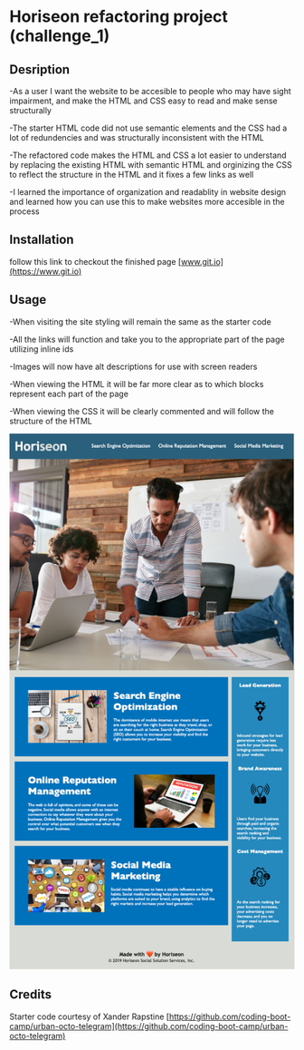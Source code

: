 # Horiseon refactoring project (challenge_1)

## Desription

-As a user I want the website to be accesible to people who may have sight impairment, and make the HTML and CSS easy to read and make sense structurally 

-The starter HTML code did not use semantic elements and the CSS had a lot of redundencies and was structurally inconsistent with the HTML

-The refactored code makes the HTML and CSS a lot easier to understand by replacing the existing HTML with semantic HTML and orginizing the CSS to reflect the structure in the HTML and it fixes a few links as well

-I learned the importance of organization and readablity in website design and learned how you can use this to make websites more accesible in the process

## Installation
follow this link to checkout the finished page
[www.git.io](https://www.git.io)

## Usage

-When visiting the site styling will remain the same as the starter code

-All the links will function and take you to the appropriate part of the page utilizing inline ids

-Images will now have alt descriptions for use with screen readers

-When viewing the HTML it will be far more clear as to which blocks represent each part of the page

-When viewing the CSS it will be clearly commented and will follow the structure of the HTML


![screenshot](./Develop/assets/images/screenshot.png)


## Credits
Starter code courtesy of Xander Rapstine
[https://github.com/coding-boot-camp/urban-octo-telegram](https://github.com/coding-boot-camp/urban-octo-telegram)